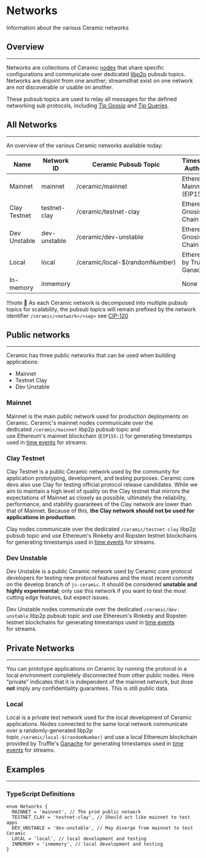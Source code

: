 # Networks

Information about the various Ceramic networks

## Overview
---

Networks are collections of Ceramic [nodes](../nodes/index.md) that share specific configurations and communicate over dedicated [libp2p]((https://libp2p.io/)) pubsub topics. Networks are disjoint from one another; streamsthat exist on one network are *not* discoverable or usable on another.

These pubsub topics are used to relay all messages for the defined networking sub protocols, including [Tip Gossip](tip-gossip.md) and [Tip Queries](tip-queries.md). 

## All Networks
---

An overview of the various Ceramic networks available today:

| Name | Network ID | Ceramic Pubsub Topic | Timestamp Authority | Type |
| --- | --- | --- | --- | --- |
| Mainnet | mainnet | /ceramic/mainnet | Ethereum Mainnet (EIP155:1) | Public |
| Clay Testnet | testnet-clay | /ceramic/testnet-clay | Ethereum Gnosis Chain | Public |
| Dev Unstable | dev-unstable | /ceramic/dev-unstable | Ethereum Gnosis Chain | Public |
| Local | local | /ceramic/local-$(randomNumber) | Ethereum by Truffle Ganache | Private |
| In-memory | inmemory |  | None | Private |

!!!note
    🚧 As each Ceramic network is decomposed into multiple pubsub topics for scalability, the pubsub topics will remain prefixed by the network identifier `/ceramic/<network>/<sep>` see [CIP-120](https://github.com/ceramicnetwork/CIP/pull/120/files)

## Public networks
---

Ceramic has three public networks that can be used when building applications:

- Mainnet
- Testnet Clay
- Dev Unstable

### **Mainnet**

Mainnet is the main public network used for production deployments on Ceramic. Ceramic's mainnet nodes communicate over the dedicated `/ceramic/mainnet` libp2p pubsub topic and use Ethereum's mainnet blockchain (`EIP155:1`) for generating timestamps used in [time events](../streams/event-log.md) for streams. 

### **Clay Testnet**

Clay Testnet is a public Ceramic network used by the community for application prototyping, development, and testing purposes. Ceramic core devs also use Clay for testing official protocol release candidates. While we aim to maintain a high level of quality on the Clay testnet that mirrors the expectations of Mainnet as closely as possible, ultimately the reliability, performance, and stability guarantees of the Clay network are lower than that of Mainnet. Because of this, **the Clay network should not be used for applications in production**. 

Clay nodes communicate over the dedicated `/ceramic/testnet-clay` libp2p pubsub topic and use Ethereum's Rinkeby and Ropsten testnet blockchains for generating timestamps used in [time events](../streams/event-log.md) for streams.

### **Dev Unstable**

Dev Unstable is a public Ceramic network used by Ceramic core protocol developers for testing new protocol features and the most recent commits on the develop branch of `js-ceramic`. It should be considered **unstable and highly experimental**; only use this network if you want to test the most cutting edge features, but expect issues.

Dev Unstable nodes communicate over the dedicated `/ceramic/dev-unstable` libp2p pubsub topic and use Ethereum's Rinkeby and Ropsten testnet blockchains for generating timestamps used in [time events](../streams/event-log.md) for streams. 

## Private Networks
---

You can prototype applications on Ceramic by running the protocol in a local environment completely disconnected from other public nodes. Here “private” indicates that it is independent of the mainnet network, but dose **not** imply any confidentiality guarantees. This is still public data.

### **Local**

Local is a private test network used for the local development of Ceramic applications. Nodes connected to the same local network communicate over a randomly-generated libp2p topic `/ceramic/local-$(randomNumber)` and use a local Ethereum blockchain provided by Truffle's [Ganache](https://trufflesuite.com/ganache/) for generating timestamps used in [time events](../streams/event-log.md) for streams. 

## Examples
---

### TypeScript Definitions

```tsx
enum Networks {
  MAINNET = 'mainnet', // The prod public network
  TESTNET_CLAY = 'testnet-clay', // Should act like mainnet to test apps
  DEV_UNSTABLE = 'dev-unstable', // May diverge from mainnet to test Ceramic
  LOCAL = 'local', // local development and testing
  INMEMORY = 'inmemory', // local development and testing
}
```